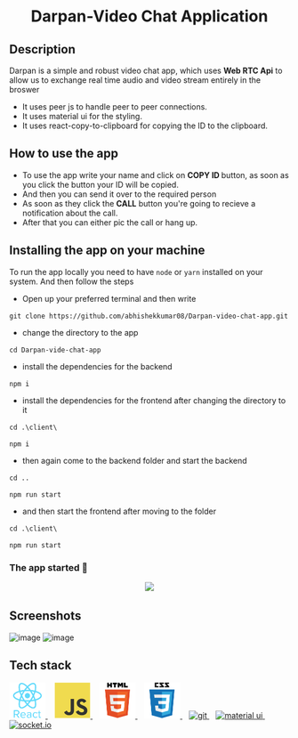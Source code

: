 <h1 align="center">Darpan-Video Chat Application</h1>

<h2>Description</h2>
<p>Darpan is a simple and robust video chat app, which uses <b>Web RTC Api</b> to allow us to exchange real time audio and video stream entirely in the broswer</p>
<ul>
<li>It uses peer js to handle peer to peer connections.
<li>It uses material ui for the styling.
<li>It uses react-copy-to-clipboard for copying the ID to the clipboard.
</ul>
<h2>How to use the app</h2>
<ul>
<li>To use the app write your name and click on <b>COPY ID </b> button, as soon as you click the button your ID will be copied.
<li>And then you can send it over to the required person
<li>As soon as they click the <b>CALL</b> button you're going to recieve a notification about the call. 
<li>After that you can either pic the call or hang up.</ul>

## Installing the app on your machine

To run the app locally you need to have `node` or `yarn` installed on your system. And then follow the steps

- Open up your preferred terminal and then write

```
git clone https://github.com/abhishekkumar08/Darpan-video-chat-app.git
```

- change the directory to the app

```
cd Darpan-vide-chat-app
```

- install the dependencies for the backend

```
npm i
```

- install the dependencies for the frontend after changing the directory to it

```
cd .\client\
```

```
npm i
```

- then again come to the backend folder and start the backend

```
cd ..
```

```
npm run start
```

- and then start the frontend after moving to the folder

```
cd .\client\
```

```
npm run start
```

### The app started 🚀

<p align="center"><img src="https://media.tenor.com/images/b562ddcfb131e962f9dfa01bd32a30d1/tenor.gif" width=20%></p>

## Screenshots

![image](https://user-images.githubusercontent.com/59651136/131911746-468dd351-4068-4a26-8a7e-8261adc9388e.png)
![image](https://user-images.githubusercontent.com/59651136/131911850-b6c3e40b-01b0-44f6-bcec-1ae51400f3cb.png)

## Tech stack

<a href="https://reactjs.org/" target="_blank"> <img src="https://raw.githubusercontent.com/devicons/devicon/master/icons/react/react-original-wordmark.svg" alt="react" width="65" height="65"/> </a>&nbsp;&nbsp;
<a href="https://developer.mozilla.org/en-US/docs/Web/JavaScript" target="_blank"> <img src="https://raw.githubusercontent.com/devicons/devicon/master/icons/javascript/javascript-original.svg" alt="javascript" width="65" height="65"/> </a> &nbsp;&nbsp; <a href="https://www.w3.org/html/" target="_blank"> <img src="https://raw.githubusercontent.com/devicons/devicon/master/icons/html5/html5-original-wordmark.svg" alt="html5" width="65" height="65"/> </a>&nbsp;&nbsp; <a href="https://www.w3schools.com/css/" target="_blank"> <img src="https://raw.githubusercontent.com/devicons/devicon/master/icons/css3/css3-original-wordmark.svg" alt="css3" width="65" height="65"/> </a>&nbsp;&nbsp; <a href="https://git-scm.com/" target="_blank"> <img src="https://www.vectorlogo.zone/logos/git-scm/git-scm-icon.svg" alt="git" width="65" height="65"/> </a> &nbsp;&nbsp; <a href="https://material-ui.com/" target="_blank"> <img src="https://material-ui.com/static/logo_raw.svg" alt="material ui" width="65" height="65"/> </a> &nbsp;&nbsp; <a href="https://socket.io/" target="_blank"> <img src="https://upload.wikimedia.org/wikipedia/commons/thumb/9/96/Socket-io.svg/330px-Socket-io.svg.png" alt="socket.io" width="65" height="65"/> </a>

